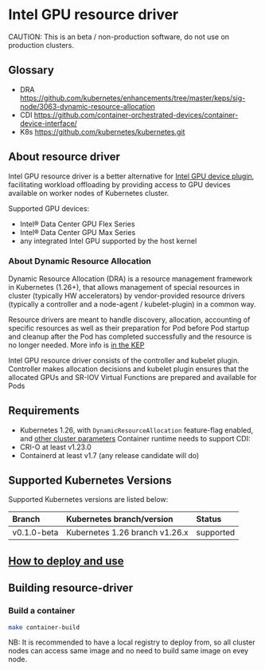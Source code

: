 # Intel GPU resource driver

CAUTION: This is an beta / non-production software, do not use on production clusters.

## Glossary

- DRA https://github.com/kubernetes/enhancements/tree/master/keps/sig-node/3063-dynamic-resource-allocation
- CDI https://github.com/container-orchestrated-devices/container-device-interface/
- K8s https://github.com/kubernetes/kubernetes.git

## About resource driver

Intel GPU resource driver is a better alternative for
[Intel GPU device plugin](https://github.com/intel/intel-device-plugins-for-kubernetes/tree/main/cmd/gpu_plugin),
facilitating workload offloading by providing access to GPU devices available on worker nodes of Kubernetes cluster.

Supported GPU devices:

- Intel® Data Center GPU Flex Series
- Intel® Data Center GPU Max Series
- any integrated Intel GPU supported by the host kernel

### About Dynamic Resource Allocation

Dynamic Resource Allocation (DRA) is a resource management framework in Kubernetes (1.26+), that
allows management of special resources in cluster (typically HW accelerators) by vendor-provided
resource drivers (typically a controller and a node-agent / kubelet-plugin) in a common way.

Resource drivers are meant to handle discovery, allocation, accounting of specific resources as well
as their preparation for Pod before Pod startup and cleanup after the Pod has completed successfully
and the resource is no longer needed. More info is
[in the KEP](https://github.com/kubernetes/enhancements/tree/master/keps/sig-node/3063-dynamic-resource-allocation)

Intel GPU resource driver consists of the controller and kubelet plugin. Controller makes allocation
decisions and kubelet plugin ensures that the allocated GPUs and SR-IOV Virtual Functions are prepared
and available for Pods 

## Requirements

- Kubernetes 1.26, with `DynamicResourceAllocation` feature-flag enabled, and [other cluster parameters](hack/clusterconfig.yaml)
Container runtime needs to support CDI:
- CRI-O at least v1.23.0
- Containerd at least v1.7 (any release candidate will do)

## Supported Kubernetes Versions

Supported Kubernetes versions are listed below:

| Branch            | Kubernetes branch/version      | Status      |
|:------------------|:-------------------------------|:------------|
| v0.1.0-beta       | Kubernetes 1.26 branch v1.26.x | supported   |

[Go environment]: https://golang.org/doc/install
[Kubernetes cluster]: https://kubernetes.io/docs/setup/independent/create-cluster-kubeadm/

## [How to deploy and use](doc/USAGE.md)

## Building resource-driver

### Build a container
```bash
make container-build
```

NB: It is recommended to have a local registry to deploy from, so all cluster nodes can access same 
image and no need to build same image on evey node.
